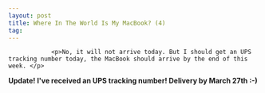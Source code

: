 ```yaml
---
layout: post
title: Where In The World Is My MacBook? (4)
tag: 
---
```



                <p>No, it will not arrive today. But I should get an UPS tracking number today, the MacBook should arrive by the end of this week. </p>
<p><strong>Update! I've received an UPS tracking number! Delivery by March 27th :-)</strong></p>
            
